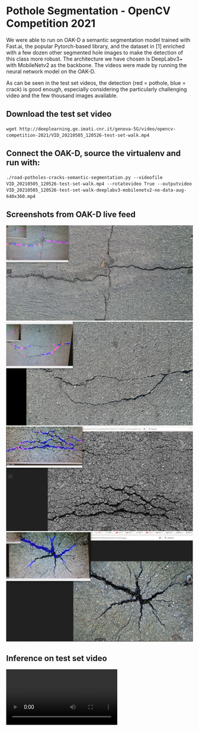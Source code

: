 # Pothole Segmentation - OpenCV Competition 2021

We were able to run on OAK-D a semantic segmentation model trained with Fast.ai, the popular Pytorch-based library, and the dataset in [1] enriched with a few dozen other segmented hole images to make the detection of this class more robust. The architecture we have chosen is DeepLabv3+ with MobileNetv2 as the backbone. The videos were made by running the neural network model on the OAK-D.

As can be seen in the test set videos, the detection (red = pothole, blue = crack) is good enough, especially considering the particularly challenging video and the few thousand images available.

## Download the test set video

`wget http://deeplearning.ge.imati.cnr.it/genova-5G/video/opencv-competition-2021/VID_20210505_120526-test-set-walk.mp4`

## Connect the OAK-D, source the virtualenv and run with:

`./road-potholes-cracks-semantic-segmentation.py --videofile VID_20210505_120526-test-set-walk.mp4 --rotatevideo True --outputvideo VID_20210505_120526-test-set-walk-deeplabv3-mobilenetv2-no-data-aug-640x360.mp4`

## Screenshots from OAK-D live feed

![screenshot-01](https://github.com/4ndr3aR/pothole-segmentation-opencv-competition-2021/raw/main/pics/live-screenshots/screenshot-01.png)
![screenshot-02](https://github.com/4ndr3aR/pothole-segmentation-opencv-competition-2021/raw/main/pics/live-screenshots/screenshot-02.png)
![screenshot-03](https://github.com/4ndr3aR/pothole-segmentation-opencv-competition-2021/raw/main/pics/live-screenshots/screenshot-03.png)
![screenshot-04](https://github.com/4ndr3aR/pothole-segmentation-opencv-competition-2021/raw/main/pics/live-screenshots/screenshot-04.png)

## Inference on test set video

![test set video](https://github.com/4ndr3aR/pothole-segmentation-opencv-competition-2021/raw/main/videos/VID_20210505_120526-test-set-walk-deeplabv3-mobilenetv2-no-data-aug-640x360.mp4)
